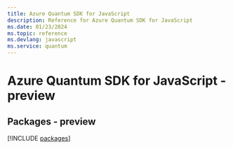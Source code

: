 ```yaml
---
title: Azure Quantum SDK for JavaScript
description: Reference for Azure Quantum SDK for JavaScript
ms.date: 01/23/2024
ms.topic: reference
ms.devlang: javascript
ms.service: quantum
---
```

# Azure Quantum SDK for JavaScript - preview
## Packages - preview
[!INCLUDE [packages](quantum-index.md)]